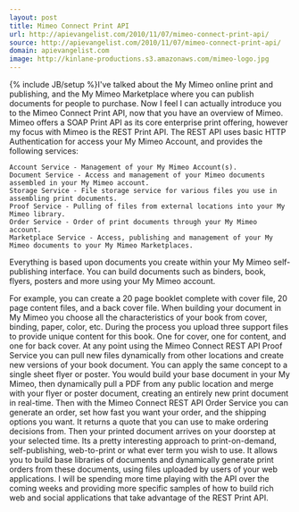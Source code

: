 ```yaml
---
layout: post
title: Mimeo Connect Print API
url: http://apievangelist.com/2010/11/07/mimeo-connect-print-api/
source: http://apievangelist.com/2010/11/07/mimeo-connect-print-api/
domain: apievangelist.com
image: http://kinlane-productions.s3.amazonaws.com/mimeo-logo.jpg
---
```

{% include JB/setup %}I've talked about the My Mimeo online print and publishing, and the My Mimeo Marketplace where you can publish documents for people to purchase.   Now I feel I can actually introduce you to the Mimeo Connect Print API, now that you have an overview of Mimeo.
Mimeo offers a SOAP Print API as its core enterprise print offering, however my focus with Mimeo is the REST Print API.    The REST API uses basic HTTP Authentication for access your My Mimeo Account, and provides the following services:

	Account Service - Management of your My Mimeo Account(s).
	Document Service - Access and management of your Mimeo documents assembled in your My Mimeo account.
	Storage Service - File storage service for various files you use in assembling print documents.
	Proof Service - Pulling of files from external locations into your My Mimeo library.
	Order Service - Order of print documents through your My Mimeo account.
	Marketplace Service - Access, publishing and management of your My Mimeo documents to your My Mimeo Marketplaces.

Everything is based upon documents you create within your My Mimeo self-publishing interface.  You can build documents such as binders, book, flyers, posters and more using your My Mimeo account.

For example, you can create a 20 page booklet complete with cover file, 20 page content files, and a back cover file.  When building your document in My Mimeo you choose all the characteristics of your book from cover, binding, paper, color, etc.  During the process you upload three support files to provide unique content for this book.  One for cover, one for content, and one for back cover.   At any point using the Mimeo Connect REST API Proof Service you can pull new files dynamically from other locations and create new versions of your book document.
You can apply the same concept to a single sheet flyer or poster.  You would build your base document in your My Mimeo, then dynamically pull a PDF from any public location and merge with your flyer or poster document, creating an entirely new print document in real-time.
Then with the Mimeo Connect REST API Order Service you can generate an order, set how fast you want your order, and the shipping options you want.  It returns a quote that you can use to make ordering decisions from.  Then your printed document arrives on your doorstep at your selected time.
Its a pretty interesting approach to print-on-demand, self-publishing, web-to-print or what ever term you wish to use.  It allows you to build base libraries of documents and dynamically generate print orders from these documents, using files uploaded by users of your web applications.
I will be spending more time playing with the API over the coming weeks and providing more specific samples of how to build rich web and social applications that take advantage of the REST Print API.